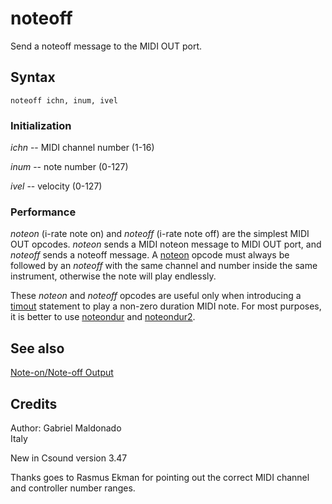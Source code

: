 <!--
id:noteoff
category:Real-time MIDI:Note Output
-->
# noteoff
Send a noteoff message to the MIDI OUT port.

## Syntax
``` csound-orc
noteoff ichn, inum, ivel
```

### Initialization

_ichn_ -- MIDI channel number (1-16)

_inum_ -- note number (0-127)

_ivel_ -- velocity (0-127)

### Performance

_noteon_ (i-rate note on) and _noteoff_ (i-rate note off) are the simplest MIDI OUT opcodes. _noteon_ sends a MIDI noteon message to MIDI OUT port, and _noteoff_ sends a noteoff message. A [noteon](../../opcodes/noteon) opcode must always be followed by an _noteoff_ with the same channel and number inside the same instrument, otherwise the note will play endlessly.

These _noteon_ and _noteoff_ opcodes are useful only when introducing a [timout](../../opcodes/timout) statement to play a non-zero duration MIDI note. For most purposes, it is better to use [noteondur](../../opcodes/noteondur) and [noteondur2](../../opcodes/noteondur2).

## See also

[Note-on/Note-off Output](../../midi/onoff)

## Credits

Author: Gabriel Maldonado<br>
Italy<br>

New in Csound version 3.47

Thanks goes to Rasmus Ekman for pointing out the correct MIDI channel and controller number ranges.

